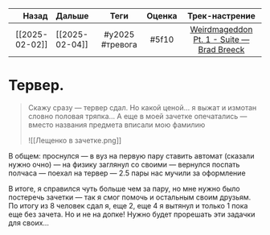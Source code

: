 |          Назад | Дальше         |      Теги       | Оценка |                                              Трек-настрение                                              |
| --------------:|:-------------- |:---------------:|:------:|:--------------------------------------------------------------------------------------------------------:|
| [[2025-02-02]] | [[2025-02-04]] | #y2025 #тревога | #5f10  | [Weirdmageddon Pt. 1 - Suite — Brad Breeck](https://youtube.com/watch?v=dcc_d3fSaS0&si=1g4-YCiyQX_cXC9B) |

# Тервер.
> Скажу сразу — тервер сдал. Но какой ценой... я выжат и измотан словно половая тряпка... А еще в моей зачетке опечатались — вместо названия предмета вписали мою фамилию 
> 
> ![[Лещенко в зачетке.png]]

В общем: проснулся — в вуз на первую пару ставить автомат (сказали нужно очно) — на физику заглянул со своими — вернулся поспать полчаса — поехал на тервер — 2.5 пары нас мучили за оформление

В итоге, я справился чуть больше чем за пару, но мне нужно было постеречь зачетки — так я смог помочь и остальным своим друзьям. По итогу из 8 человек сдал я, еще 2, еще 4 я вытянул и только 1 пока еще без зачета. Но и не на допке! Нужно будет прорешать эти задачки для своих...